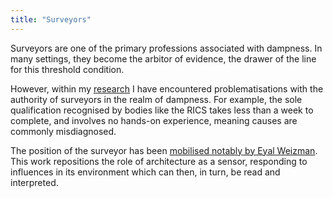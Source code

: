```yaml
---
title: "Surveyors"
---
```


Surveyors are one of the primary professions associated with dampness. In many settings, they become the arbitor of evidence, the drawer of the line for this threshold condition.

However, within my [research](evidence/dampsurvey) I have encountered problematisations with the authority of surveyors in the realm of dampness. For example, the sole qualification recognised by bodies like the RICS takes less than a week to complete, and involves no hands-on experience, meaning causes are commonly misdiagnosed.

The position of the surveyor has been [mobilised notably by Eyal Weizman](evidence/forensis). This work repositions the role of architecture as a sensor, responding to influences in its environment which can then, in turn, be read and interpreted. 
